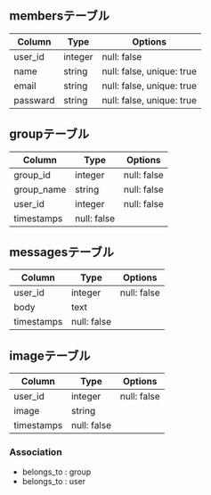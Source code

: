 ## membersテーブル

|Column|Type|Options|
|------|----|-------|
|user_id|integer|null: false|
|name|string|null: false, unique: true|
|email|string|null: false, unique: true|
|passward|string|null: false, unique: true|

## groupテーブル

|Column|Type|Options|
|------|----|-------|
|group_id|integer|null: false|
|group_name|string|null: false|
|user_id|integer|null: false|
|timestamps|null: false|

## messagesテーブル

|Column|Type|Options|
|------|----|-------|
|user_id|integer|null: false|
|body|text|
|timestamps|null: false|

## imageテーブル

|Column|Type|Options|
|------|----|-------|
|user_id|integer|null: false|
|image|string|
|timestamps|null: false|

### Association
- belongs_to : group
- belongs_to : user
